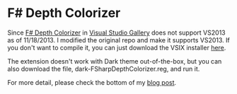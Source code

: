 F# Depth Colorizer
====================

Since [F# Depth Colorizer](http://lorgonblog.wordpress.com/2012/06/24/f-depth-colorizer-for-vs2012-now-available/ "F# Depth Colorizer for VS2012 now available") in [Visual Studio Gallery](http://visualstudiogallery.msdn.microsoft.com/07636c36-52be-4dce-9f2e-3c56b8329e33 "F# Depth Colorizer for VS2012") does not support VS2013 as of 11/18/2013. I modified the original repo and make it supports VS2013. If you don't want to compile it, you can just download the VSIX installer [here](http://sdrv.ms/17iOe8r).

The extension doesn't work with Dark theme out-of-the-box, but you can also download the file, dark-FSharpDepthColorizer.reg, and run it.

For more detail, please check the bottom of my [blog post](http://cyanbyfuchsia.wordpress.com/2013/11/18/cool-visual-studio-extensions-for-f-developer/).
